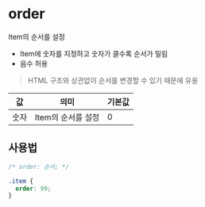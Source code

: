 # order

Item의 순서를 설정

- Item에 숫자를 지정하고 숫자가 클수록 순서가 밀림
- 음수 허용

> HTML 구조와 상관없이 순서를 변경할 수 있기 때문에 유용

| 값   | 의미               | 기본값 |
| ---- | ------------------ | ------ |
| 숫자 | Item의 순서를 설정 | 0      |

## 사용법

```css
/* order: 순서; */

.item {
  order: 99;
}
```
